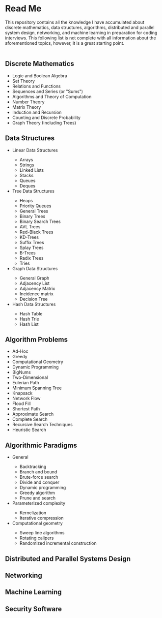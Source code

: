 # Read Me
This repository contains all the knowledge I have accumulated about discrete mathematics, data structures, algorithms, distributed and parallel system design, networking, and machine learning in preparation for coding interviews. This following list is not complete with all information about the aforementioned topics, however, it is a great starting point.<br><br>
<h2>Discrete Mathematics</h2>
<ul>
  <li>Logic and Boolean Algebra</li>
  <li>Set Theory</li>
  <li>Relations and Functions</li>
  <li>Sequences and Series (or "Sums")</li>
  <li>Algorithms and Theory of Computation</li>
  <li>Number Theory</li>
  <li>Matrix Theory</li>
  <li>Induction and Recursion</li>
  <li>Counting and Discrete Probability</li>
  <li>Graph Theory (Including Trees)</li>
</ul>
<h2>Data Structures</h2>
<ul>
  <li>Linear Data Structures</li>
  <ul>
    <li>Arrays</li>
    <li>Strings</li>
    <li>Linked Lists</li>
    <li>Stacks</li>
    <li>Queues</li>
    <li>Deques</li>
  </ul>
  <li>Tree Data Structures</li>
  <ul>
    <li>Heaps</li>
    <li>Priority Queues</li>
    <li>General Trees</li>
    <li>Binary Trees</li>
    <li>Binary Search Trees</li>
    <li>AVL Trees</li>
    <li>Red-Black Trees</li>
    <li>KD-Trees</li>
    <li>Suffix Trees</li>
    <li>Splay Trees</li>
    <li>B-Trees</li>
    <li>Radix Trees</li>
    <li>Tries</li>
  </ul>
  <li>Graph Data Structures</li>
  <ul>
    <li>General Graph</li>
    <li>Adjacency List</li>
    <li>Adjacency Matrix</li>
    <li>Incidence matrix</li>
    <li>Decision Tree</li>
  </ul>
  <li>Hash Data Structures</li>
  <ul>
    <li>Hash Table</li>
    <li>Hash Trie</li>
    <li>Hash List</li>
  </ul>
</ul>
<h2>Algorithm Problems</h2>
<ul>
  <li>Ad-Hoc</li>
  <li>Greedy</li>
  <li>Computational Geometry</li>
  <li>Dynamic Programming</li>
  <li>BigNums</li>
  <li>Two-Dimensional</li>
  <li>Eulerian Path</li>
  <li>Minimum Spanning Tree</li>
  <li>Knapsack</li>
  <li>Network Flow</li>
  <li>Flood Fill</li>
  <li>Shortest Path</li>
  <li>Approximate Search</li>
  <li>Complete Search</li>
  <li>Recursive Search Techniques</li>
  <li>Heuristic Search</li>
</ul>
<h2>Algorithmic Paradigms</h2>
<ul>
  <li>General</li>
    <ul>
      <li>Backtracking</li>
      <li>Branch and bound</li>
      <li>Brute-force search</li>
      <li>Divide and conquer</li>
      <li>Dynamic programming</li>
      <li>Greedy algorithm</li>
      <li>Prune and search</li>
  </ul>
  <li>Parameterized complexity</li>
    <ul>
      <li>Kernelization</li>
      <li>Iterative compression</li>
    </ul>
  <li>Computational geometry</li>
    <ul>
      <li>Sweep line algorithms</li>
      <li>Rotating calipers</li>
      <li>Randomized incremental construction</li>
    </ul>
</ul>
<h2>Distributed and Parallel Systems Design</h2>
<ul>
  
</ul>
<h2>Networking</h2>
<ul>
  
</ul>
<h2>Machine Learning</h2>
<ul>
  
</ul>
<h2>Security Software</h2>
<ul>
  
</ul>
